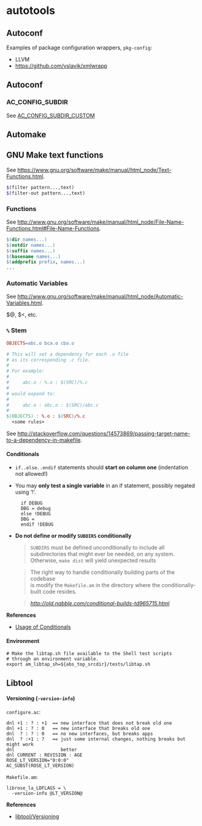 autotools
=========

## Autoconf

Examples of package configuration wrappers, `pkg-config`:

* LLVM
* https://github.com/vslavik/xmlwrapp

## Autoconf

### AC_CONFIG_SUBDIR

See [AC_CONFIG_SUBDIR_CUSTOM](http://lists.gnu.org/archive/html/autoconf/2011-04/msg00015.html)


## Automake

## GNU Make text functions
See https://www.gnu.org/software/make/manual/html_node/Text-Functions.html.

```bash
$(filter pattern...,text)
$(filter-out pattern...,text)
```

### Functions
See http://www.gnu.org/software/make/manual/html_node/File-Name-Functions.html#File-Name-Functions.

```Makefile
$(dir names...)
$(notdir names...)
$(suffix names...)
$(basename names...)
$(addprefix prefix, names...)
...

```

### Automatic Variables
See http://www.gnu.org/software/make/manual/html_node/Automatic-Variables.html.

$@, $<, etc.

### `%` Stem

```Makefile
OBJECTS=abc.o bca.o cba.o

# This will set a dependency for each .o file 
# as its corresponding .c file.
#
# For example:
#
#     abc.o : %.o : $(SRC)/%.c
#
# would expand to:
#
#     abc.o : abc.o : $(SRC)/abc.c
#
$(OBJECTS) : %.o : $(SRC)/%.c
  <some rules>
```

See http://stackoverflow.com/questions/14573869/passing-target-name-to-a-dependency-in-makefile.

#### Conditionals
* `if..else..endif` statements should **start on column one** (indentation not allowed!)

* You may **only test a single variable** in an if statement, possibly negated using ‘!’.

     ```Automake
       if DEBUG
       DBG = debug
       else !DEBUG
       DBG =
       endif !DEBUG
     ```

* **Do not define or modify `SUBDIRS` conditionally**

  > `SUBDIRS` must be defined unconditionally to include all subdirectories 
  > that might ever be needed, on any system. Otherwise, `make dist` will yield unexpected
  > results

  > The right way to handle conditionally building parts of the codebase  
  > is modify the `Makefile.am` in the directory where the conditionally-
  > built code resides.
  
  > *http://old.nabble.com/conditional-builds-td965715.html*

**References**
* [Usage of Conditionals](http://www.gnu.org/software/automake/manual/html_node/Usage-of-Conditionals.html)

#### Environment

```Automake
# Make the libtap.sh file available to the Shell test scripts
# through an environment variable.
export am_libtap_sh=${abs_top_srcdir}/tests/libtap.sh
```

## Libtool

#### Versioning (`-version-info`)

`configure.ac`:

```Autoconf
dnl +1 : ? : +1  == new interface that does not break old one
dnl +1 : ? : 0   == new interface that breaks old one
dnl  ? : ? : 0   == no new interfaces, but breaks apps
dnl  ? :+1 : ?   == just some internal changes, nothing breaks but might work
dnl                 better
dnl CURRENT : REVISION : AGE
ROSE_LT_VERSION="0:0:0"
AC_SUBST(ROSE_LT_VERSION)
```

`Makefile.am`:

```Automake
librose_la_LDFLAGS = \
  -version-info @LT_VERSION@
```

**References**
* [libtool/Versioning](http://www.gnu.org/software/libtool/manual/html_node/Versioning.html#Versioning)
